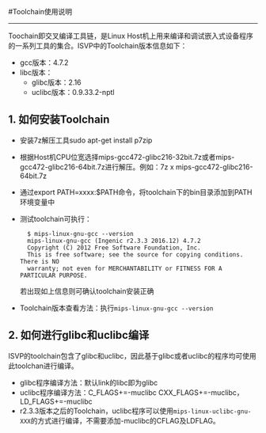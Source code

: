 #Toolchain使用说明

----------

Toochain即交叉编译工具链，是Linux Host机上用来编译和调试嵌入式设备程序的一系列工具的集合。ISVP中的Toolchain版本信息如下：

* gcc版本：4.7.2
* libc版本：
	* glibc版本：2.16
	* uclibc版本：0.9.33.2-nptl

## 1. 如何安装Toolchain
* 安装7z解压工具sudo apt-get install p7zip
* 根据Host机CPU位宽选择mips-gcc472-glibc216-32bit.7z或者mips-gcc472-glibc216-64bit.7z进行解压。例如：7z x mips-gcc472-glibc216-64bit.7z
* 通过export PATH=xxxx:$PATH命令，将toolchain下的bin目录添加到PATH环境变量中
* 测试toolchain可执行：  

        $ mips-linux-gnu-gcc --version
        mips-linux-gnu-gcc (Ingenic r2.3.3 2016.12) 4.7.2
        Copyright (C) 2012 Free Software Foundation, Inc.
        This is free software; see the source for copying conditions.  There is NO
        warranty; not even for MERCHANTABILITY or FITNESS FOR A PARTICULAR PURPOSE.

  若出现如上信息则可确认toolchain安装正确

* Toolchain版本查看方法：执行`mips-linux-gnu-gcc --version`

## 2. 如何进行glibc和uclibc编译
ISVP的toolchain包含了glibc和uclibc，因此基于glibc或者uclibc的程序均可使用此toolchan进行编译。

* glibc程序编译方法：默认link的libc即为glibc
* uclibc程序编译方法：C\_FLAGS+=-muclibc CXX\_FLAGS+=-muclibc，LD\_FLAGS+=-muclibc
* r2.3.3版本之后的Toolchain，uclibc程序可以使用`mips-linux-uclibc-gnu-XXX`的方式进行编译，不需要添加-muclibc的CFLAG及LDFLAG。
